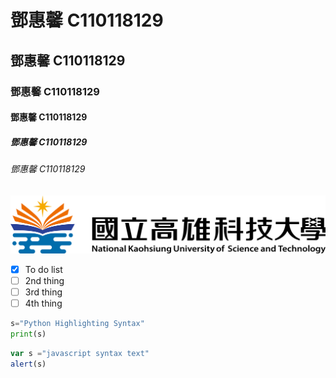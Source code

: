 # 鄧惠馨 C110118129
## 鄧惠馨 C110118129
### 鄧惠馨 C110118129
#### 鄧惠馨 C110118129
##### 鄧惠馨 C110118129
###### 鄧惠馨 C110118129

![NKUST](nkust.png "高科大")

- [x] To do list
- [ ] 2nd thing
- [ ] 3rd thing
- [ ] 4th thing

```python
s="Python Highlighting Syntax"
print(s)
```
```js
var s ="javascript syntax text"
alert(s)
```
